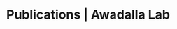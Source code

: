 ---
title: Publications | Awadalla Lab
permalink: /publications/
published: false
isPublic_b: true

publicationType_txt: journal
title_txt: "Harnessing genomics to identify environmental determinants of heritable disease."
pmid_tl: 22935230
publishDate_tdt: "2013-01-01T07:23:33.000Z"
journalTitle_txt: "Mutation research"
volume_tpl: 752
issue_tpl: 1
doi_txt: "10.1016/j.mrrev.2012.08.002"
authors_list: 
  - author_txt: "Yauk CL"
  - author_txt: "Lucas Argueso J"
  - author_txt: "Auerbach SS"
  - author_txt: "Awadalla P"
  - author_txt: "Davis SR"
  - author_txt: "Demarini DM"
  - author_txt: "Douglas GR"
  - author_txt: "Dubrova YE"
  - author_txt: "Elespuru RK"
  - author_txt: "Glover TW"
  - author_txt: "Hales BF"
  - author_txt: "Hurles ME"
  - author_txt: "Klein CB"
  - author_txt: "Lupski JR"
  - author_txt: "Manchester DK"
  - author_txt: "Marchetti F"
  - author_txt: "Montpetit A"
  - author_txt: "Mulvihill JJ"
  - author_txt: "Robaire B"
  - author_txt: "Robbins WA"
  - author_txt: "Rouleau GA"
  - author_txt: "Shaughnessy DT"
  - author_txt: "Somers CM"
  - author_txt: "Taylor JG 6th"
  - author_txt: "Trasler J"
  - author_txt: "Waters MD"
  - author_txt: "Wilson TE"
  - author_txt: "Witt KL"
  - author_txt: "Bishop JB"
---